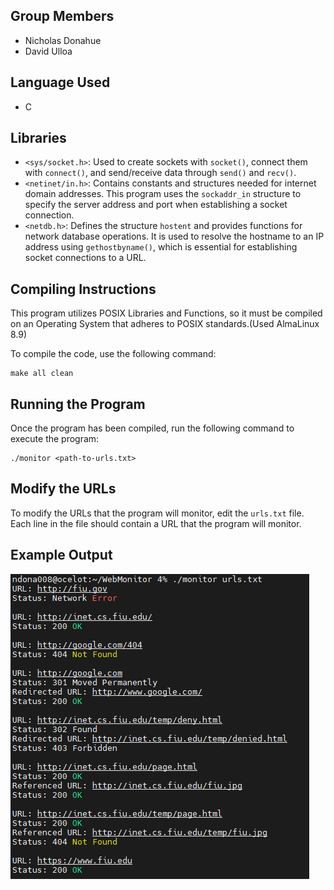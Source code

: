## Group Members
- Nicholas Donahue
- David Ulloa

## Language Used
- C

## Libraries
- `<sys/socket.h>`: Used to create sockets with `socket()`, connect them with `connect()`, and send/receive data through `send()` and `recv()`.
- `<netinet/in.h>`: Contains constants and structures needed for internet domain addresses. This program uses the `sockaddr_in` structure to specify the server address and port when establishing a socket connection.
- `<netdb.h>`: Defines the structure `hostent` and provides functions for network database operations. It is used to resolve the hostname to an IP address using `gethostbyname()`, which is essential for establishing socket connections to a URL.

## Compiling Instructions
This program utilizes POSIX Libraries and Functions, so it must be compiled on an Operating System that adheres to POSIX standards.(Used AlmaLinux 8.9)

To compile the code, use the following command:
```
make all clean
```

## Running the Program
Once the program has been compiled, run the following command to execute the program:
```
./monitor <path-to-urls.txt>
```

## Modify the URLs
To modify the URLs that the program will monitor, edit the `urls.txt` file. Each line in the file should contain a URL that the program will monitor.

## Example Output
![Output](./assets/output.png)